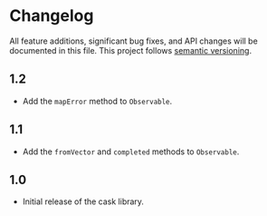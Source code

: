 # Changelog

All feature additions, significant bug fixes, and API changes will be documented
in this file. This project follows [semantic versioning](https://semver.org/).

## 1.2

- Add the `mapError` method to `Observable`.

## 1.1

- Add the `fromVector` and `completed` methods to `Observable`.

## 1.0

- Initial release of the cask library.
